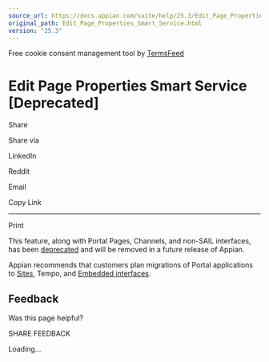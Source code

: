 ```yaml
---
source_url: https://docs.appian.com/suite/help/25.3/Edit_Page_Properties_Smart_Service.html
original_path: Edit_Page_Properties_Smart_Service.html
version: "25.3"
---
```


Free cookie consent management tool by [TermsFeed](https://www.termsfeed.com/)

# Edit Page Properties Smart Service \[Deprecated\]

Share

Share via

LinkedIn

Reddit

Email

Copy Link

* * *

Print

This feature, along with Portal Pages, Channels, and non-SAIL interfaces, has been [deprecated](Deprecated_Features.html) and will be removed in a future release of Appian.

Appian recommends that customers plan migrations of Portal applications to [Sites](Sites.html), Tempo, and [Embedded interfaces](Embedded_Interfaces.html).

## Feedback

Was this page helpful?

SHARE FEEDBACK

Loading...